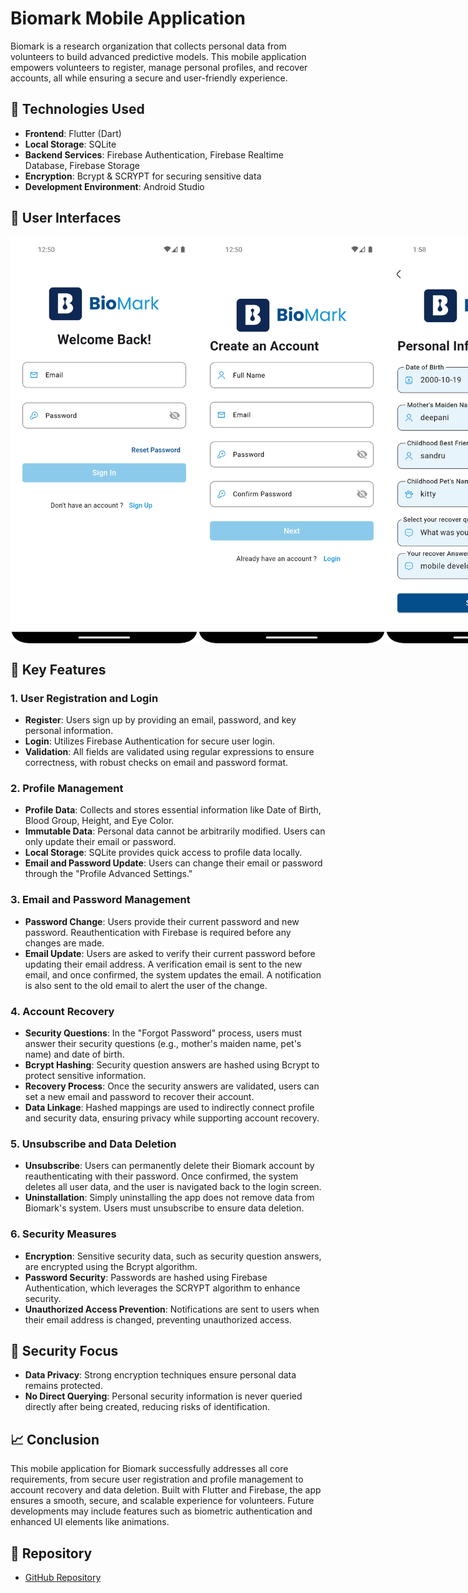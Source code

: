 # Biomark Mobile Application

Biomark is a research organization that collects personal data from volunteers to build advanced predictive models. This mobile application empowers volunteers to register, manage personal profiles, and recover accounts, all while ensuring a secure and user-friendly experience.

## 📱 **Technologies Used**
- **Frontend**: Flutter (Dart)
- **Local Storage**: SQLite
- **Backend Services**: Firebase Authentication, Firebase Realtime Database, Firebase Storage
- **Encryption**: Bcrypt & SCRYPT for securing sensitive data
- **Development Environment**: Android Studio

## 💠 User Interfaces 
<div style="display: flex; justify-content: space-between; padding:'15px'">
<img src="./UI-Images/7.png" alt="Home Screen" width="300" />
<img src="./UI-Images/8.png" alt="Home Screen" width="300" />
<img src="./UI-Images/10.png" alt="Home Screen" width="300" />
  
<img src="./UI-Images/1.png" alt="Home Screen" width="300" />
<img src="./UI-Images/2.png" alt="Home Screen" width="300" />
<img src="./UI-Images/3.png" alt="Home Screen" width="300" />
<img src="./UI-Images/4.png" alt="Home Screen" width="300" />
<img src="./UI-Images/5.png" alt="Home Screen" width="300" />
<img src="./UI-Images/6.png" alt="Home Screen" width="300" />
<img src="./UI-Images/11.png" alt="Home Screen" width="300" />
</div>

## 🌟 **Key Features**

### 1. **User Registration and Login**
- **Register**: Users sign up by providing an email, password, and key personal information.
- **Login**: Utilizes Firebase Authentication for secure user login.
- **Validation**: All fields are validated using regular expressions to ensure correctness, with robust checks on email and password format.

### 2. **Profile Management**
- **Profile Data**: Collects and stores essential information like Date of Birth, Blood Group, Height, and Eye Color.
- **Immutable Data**: Personal data cannot be arbitrarily modified. Users can only update their email or password.
- **Local Storage**: SQLite provides quick access to profile data locally.
- **Email and Password Update**: Users can change their email or password through the "Profile Advanced Settings."

### 3. **Email and Password Management**
- **Password Change**: Users provide their current password and new password. Reauthentication with Firebase is required before any changes are made.
- **Email Update**: Users are asked to verify their current password before updating their email address. A verification email is sent to the new email, and once confirmed, the system updates the email. A notification is also sent to the old email to alert the user of the change.

### 4. **Account Recovery**
- **Security Questions**: In the "Forgot Password" process, users must answer their security questions (e.g., mother's maiden name, pet's name) and date of birth.
- **Bcrypt Hashing**: Security question answers are hashed using Bcrypt to protect sensitive information.
- **Recovery Process**: Once the security answers are validated, users can set a new email and password to recover their account.
- **Data Linkage**: Hashed mappings are used to indirectly connect profile and security data, ensuring privacy while supporting account recovery.

### 5. **Unsubscribe and Data Deletion**
- **Unsubscribe**: Users can permanently delete their Biomark account by reauthenticating with their password. Once confirmed, the system deletes all user data, and the user is navigated back to the login screen.
- **Uninstallation**: Simply uninstalling the app does not remove data from Biomark's system. Users must unsubscribe to ensure data deletion.

### 6. **Security Measures**
- **Encryption**: Sensitive security data, such as security question answers, are encrypted using the Bcrypt algorithm.
- **Password Security**: Passwords are hashed using Firebase Authentication, which leverages the SCRYPT algorithm to enhance security.
- **Unauthorized Access Prevention**: Notifications are sent to users when their email address is changed, preventing unauthorized access.

## 🔐 **Security Focus**
- **Data Privacy**: Strong encryption techniques ensure personal data remains protected.
- **No Direct Querying**: Personal security information is never queried directly after being created, reducing risks of identification.

## 📈 **Conclusion**
This mobile application for Biomark successfully addresses all core requirements, from secure user registration and profile management to account recovery and data deletion. Built with Flutter and Firebase, the app ensures a smooth, secure, and scalable experience for volunteers. Future developments may include features such as biometric authentication and enhanced UI elements like animations.

## 📁 **Repository**
- [GitHub Repository](https://github.com/Dilum-IR/MobileDev-Mini-Project)
